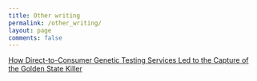 ```yaml
---
title: Other writing
permalink: /other_writing/
layout: page
comments: false
---
```


[How Direct-to-Consumer Genetic Testing Services Led to the Capture of the Golden State Killer](http://sitn.hms.harvard.edu/flash/2018/direct-consumer-genetic-testing-services-led-capture-golden-state-killer/)
